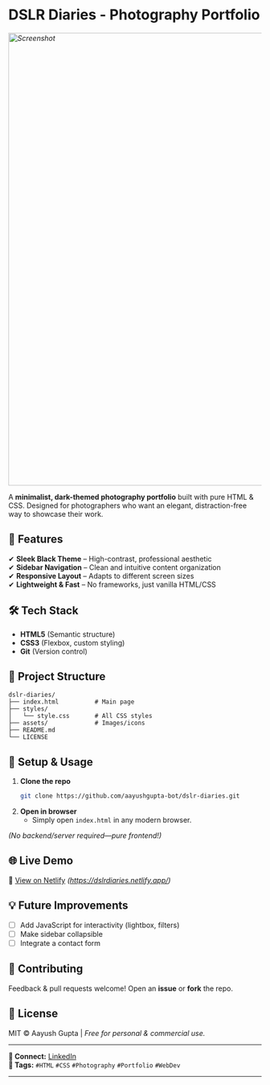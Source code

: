 # **DSLR Diaries - Photography Portfolio**  

*<img width="1440" height="900" alt="Screenshot" src="https://github.com/user-attachments/assets/f1314a0f-89ae-47ff-948f-893bba8cb472" />*  

A **minimalist, dark-themed photography portfolio** built with pure HTML & CSS. Designed for photographers who want an elegant, distraction-free way to showcase their work.  

## **🚀 Features**  
✔ **Sleek Black Theme** – High-contrast, professional aesthetic  
✔ **Sidebar Navigation** – Clean and intuitive content organization  
✔ **Responsive Layout** – Adapts to different screen sizes  
✔ **Lightweight & Fast** – No frameworks, just vanilla HTML/CSS  

## **🛠 Tech Stack**  
- **HTML5** (Semantic structure)  
- **CSS3** (Flexbox, custom styling)  
- **Git** (Version control)  

## **📂 Project Structure**  
```
dslr-diaries/  
├── index.html          # Main page  
├── styles/  
│   └── style.css       # All CSS styles  
├── assets/             # Images/icons  
├── README.md  
└── LICENSE               
```  

## **🔧 Setup & Usage**  
1. **Clone the repo**  
   ```sh  
   git clone https://github.com/aayushgupta-bot/dslr-diaries.git  
   ```  
2. **Open in browser**  
   - Simply open `index.html` in any modern browser.  

*(No backend/server required—pure frontend!)*  

## **🌐 Live Demo**  
🔗 [View on Netlify]() *(https://dslrdiaries.netlify.app/)*  

## **💡 Future Improvements**  
- [ ] Add JavaScript for interactivity (lightbox, filters)  
- [ ] Make sidebar collapsible  
- [ ] Integrate a contact form  

## **🤝 Contributing**  
Feedback & pull requests welcome! Open an **issue** or **fork** the repo.  

## **📜 License**  
MIT © Aayush Gupta | *Free for personal & commercial use.*  

---
**🔗 Connect:** [LinkedIn](https://www.linkedin.com/in/aayushguptabot)  
**📌 Tags:** `#HTML` `#CSS` `#Photography` `#Portfolio` `#WebDev`  

--- 
